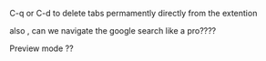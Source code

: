 C-q or C-d to delete tabs permamently directly from the extention


also , can we navigate the google search like a pro????

Preview mode ??


